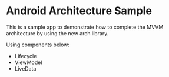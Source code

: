 # Android Architecture Sample

This is a sample app to demonstrate how to complete the MVVM architecture by using the new arch library.

Using components below:
* Lifecycle
* ViewModel
* LiveData
